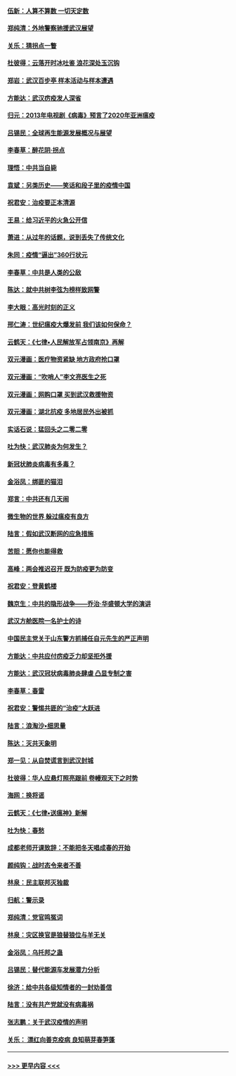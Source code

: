 #### [伍新：人算不算数 一切天定数](../pages/nsc993/n11893372.md?t=02251031) 
#### [郑纯清：外地警察驰援武汉展望](../pages/nsc993/n11893115.md?t=02251031) 
#### [关乐：猜拐点一瞥](../pages/nsc993/n11893020.md?t=02251031) 
#### [杜彼得：云落开时冰吐鉴 浪花深处玉沉钩](../pages/nsc993/n11892107.md?t=02251031) 
#### [郑岩：武汉百步亭 样本活动与样本遭遇](../pages/nsc993/n11892310.md?t=02251031) 
#### [方能达：武汉疠疫发人深省](../pages/nsc993/n11891376.md?t=02251031) 
#### [归元：2013年电视剧《病毒》预言了2020年亚洲瘟疫](../pages/nsc993/n11891126.md?t=02251031) 
#### [吕锡民：全球再生能源发展概况与展望](../pages/nsc993/n11890613.md?t=02251031) 
#### [李春草：醉花阴·拐点](../pages/nsc993/n11890567.md?t=02251031) 
#### [理悟：中共当自毙](../pages/nsc993/n11890559.md?t=02251031) 
#### [袁斌：另类历史——笑话和段子里的疫情中国](../pages/nsc993/n11889243.md?t=02251031) 
#### [祝君安：治疫要正本清源](../pages/nsc993/n11889085.md?t=02251031) 
#### [王易：给习近平的火急公开信](../pages/nsc993/n11888225.md?t=02251031) 
#### [萧进：从过年的话题，说到丢失了传统文化](../pages/nsc993/n11887732.md?t=02251031) 
#### [朱同：疫情“逼出”360行状元](../pages/nsc993/n11887678.md?t=02251031) 
#### [李春草：中共是人类的公敌](../pages/nsc993/n11887656.md?t=02251031) 
#### [陈达：就中共树李弦为榜样致网警](../pages/nsc993/n11887625.md?t=02251031) 
#### [李大眼：高光时刻的正义](../pages/nsc993/n11887585.md?t=02251031) 
#### [邢仁涛：世纪瘟疫大爆发前 我们该如何保命？](../pages/nsc993/n11887535.md?t=02251031) 
#### [云鹤天：《七律▪人民解放军占领南京》再解](../pages/nsc993/n11887524.md?t=02251031) 
#### [双元漫画：医疗物资紧缺 地方政府抢口罩](../pages/nsc993/n11884744.md?t=02251031) 
#### [双元漫画：“吹哨人”李文亮医生之死](../pages/nsc993/n11884705.md?t=02251031) 
#### [双元漫画：网购口罩 买到武汉救援物资](../pages/nsc993/n11884670.md?t=02251031) 
#### [双元漫画：湖北抗疫 多地居民外出被抓](../pages/nsc993/n11884643.md?t=02251031) 
#### [实话石说：猛回头之二零二零](../pages/nsc993/n11883968.md?t=02251031) 
#### [吐为快：武汉肺炎为何发生？](../pages/nsc993/n11882180.md?t=02251031) 
#### [新冠状肺炎病毒有多毒？](../pages/nsc993/n11881790.md?t=02251031) 
#### [金浴凤：绑匪的猫泪](../pages/nsc993/n11880664.md?t=02251031) 
#### [郑言：中共还有几天闹](../pages/nsc993/n11880645.md?t=02251031) 
#### [微生物的世界 躲过瘟疫有良方](../pages/nsc993/n11880492.md?t=02251031) 
#### [陆言：假如武汉断网的应急措施](../pages/nsc993/n11880619.md?t=02251031) 
#### [苦胆：愿你也能得救](../pages/nsc993/n11880601.md?t=02251031) 
#### [高峰：两会推迟召开  既为防疫更为防变](../pages/nsc993/n11879977.md?t=02251031) 
#### [祝君安：登黄鹤楼](../pages/nsc993/n11880583.md?t=02251031) 
#### [魏京生：中共的隐形战争——乔治‧华盛顿大学的演讲](../pages/nsc993/n11879765.md?t=02251031) 
#### [武汉方舱医院一名护士的诗](../pages/nsc993/n11878480.md?t=02251031) 
#### [中国民主党关于山东警方抓捕任自元先生的严正声明](../pages/nsc993/n11877506.md?t=02251031) 
#### [方能达：中共应付疠疫乏力却坚拒外援](../pages/nsc993/n11877497.md?t=02251031) 
#### [方能达：武汉冠状病毒肺炎肆虐 凸显专制之害](../pages/nsc993/n11877475.md?t=02251031) 
#### [李春草：春雷](../pages/nsc993/n11876287.md?t=02251031) 
#### [祝君安：警惕共匪的“治疫”大跃进](../pages/nsc993/n11876084.md?t=02251031) 
#### [陆言：浪淘沙•细思量](../pages/nsc993/n11876071.md?t=02251031) 
#### [陈达：灭共天象明](../pages/nsc993/n11876063.md?t=02251031) 
#### [郑一见：从自焚谎言到武汉封城](../pages/nsc993/n11875621.md?t=02251031) 
#### [杜彼得：华人应悬灯照亮跟前 卷幔观天下之时势](../pages/nsc993/n11874822.md?t=02251031) 
#### [海网：换将谣](../pages/nsc993/n11873712.md?t=02251031) 
#### [云鹤天：《七律▪送瘟神》新解](../pages/nsc993/n11873598.md?t=02251031) 
#### [吐为快：春愁](../pages/nsc993/n11872801.md?t=02251031) 
#### [成都老师开课致辞：不能把冬天唱成春的开始](../pages/nsc993/n11872653.md?t=02251031) 
#### [颜纯钩：战时态令来者不善](../pages/nsc993/n11872011.md?t=02251031) 
#### [林泉：民主联邦灭独裁](../pages/nsc993/n11870998.md?t=02251031) 
#### [归航：警示录](../pages/nsc993/n11870963.md?t=02251031) 
#### [郑纯清：党官鸣冤词](../pages/nsc993/n11870938.md?t=02251031) 
#### [林泉：灾区换官是狼替狼位与羊无关](../pages/nsc993/n11870896.md?t=02251031) 
#### [金浴凤：乌托邦之蛊](../pages/nsc993/n11870879.md?t=02251031) 
#### [吕锡民：替代能源车发展潜力分析](../pages/nsc993/n11870656.md?t=02251031) 
#### [徐济：给中共各级知情者的一封劝善信](../pages/nsc993/n11868561.md?t=02251031) 
#### [陆言：没有共产党就没有病毒祸](../pages/nsc993/n11868232.md?t=02251031) 
#### [张志鹏：关于武汉疫情的声明](../pages/nsc993/n11867182.md?t=02251031) 
#### [关乐： 漂红向善克疫病 良知萌芽春笋蓬](../pages/nsc993/n11865710.md?t=02251031) 

----
#### [ >>> 更早内容 <<< ](../indexes/nsc993-earlier.md)
